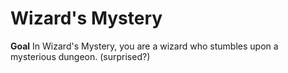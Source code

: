 # Wizard's Mystery

**Goal**
In Wizard's Mystery, you are a wizard who stumbles upon a mysterious dungeon. (surprised?)
